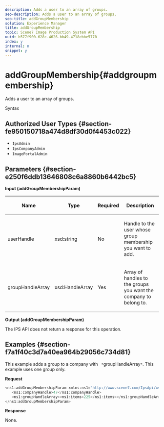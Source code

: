 ```yaml
---
description: Adds a user to an array of groups.
seo-description: Adds a user to an array of groups.
seo-title: addGroupMembership
solution: Experience Manager
title: addGroupMembership
topic: Scene7 Image Production System API
uuid: b577f900-628c-4626-bb49-4718ebbe5770
index: y
internal: n
snippet: y
---
```


# addGroupMembership{#addgroupmembership}

Adds a user to an array of groups.

 Syntax 

## Authorized User Types {#section-fe950150718a474d8df30d0f4453c022}

* `IpsAdmin` 
* `IpsCompanyAdmin` 
* `ImagePortalAdmin`

## Parameters {#section-e250f6ddb13646808c6a8860b6442bc5}

**Input (addGroupMembershipParam)** 

<table id="table_71AD8902E4854CA5A12379DBA4DF17C7"> 
 <thead> 
  <tr> 
   <th colname="col1" class="entry"> <p>Name </p> </th> 
   <th colname="col2" class="entry"> <p>Type </p> </th> 
   <th colname="col3" class="entry"> <p>Required </p> </th> 
   <th colname="col4" class="entry"> <p>Description </p> </th> 
  </tr> 
 </thead>
 <tbody> 
  <tr> 
   <td colname="col1"> <span class="codeph"> <span class="varname"> userHandle</span> </span> </td> 
   <td colname="col2"> <span class="codeph"> xsd:string</span> </td> 
   <td colname="col3"> <p>No </p> </td> 
   <td colname="col4"> <p>Handle to the user whose group membership you want to add. </p> </td> 
  </tr> 
  <tr> 
   <td colname="col1"> <span class="codeph"> <span class="varname"> groupHandleArray</span> </span> </td> 
   <td colname="col2"> <span class="codeph"> xsd:HandleArray</span> </td> 
   <td colname="col3"> <p>Yes </p> </td> 
   <td colname="col4"> <p>Array of handles to the groups you want the company to belong to. </p> </td> 
  </tr> 
 </tbody> 
</table>

**Output (addGroupMembershipParam)**

The IPS API does not return a response for this operation.

## Examples {#section-f7a1f40c3d7a40ea964b29056c734d81}

This example adds a group to a company with ` *`groupHandleArray`*`. This example uses one group only.

**Request** 

```java
<ns1:addGroupMembershipParam xmlns:ns1="http://www.scene7.com/IpsApi/xsd">
   <ns1:companyHandle>47</ns1:companyHandle>
   <ns1:groupHandleArray><ns1:items>225</ns1:items></ns1:groupHandleArray>
</ns1:addGroupMembershipParam>
```

**Response**

None. 
